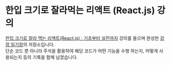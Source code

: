 # 한입 크기로 잘라먹는 리액트 (React.js) 강의

[한입 크기로 잘라 먹는 리액트(React.js) : 기초부터 실전까지](https://inf.run/2XT4) 강의를 들으며 완성한 [감정 일기장](https://udemy-project-938.web.app/)의 저장소입니다.
<br>
단순 코드 뿐 아니라 주석을 활용하여 해당 코드가 어떤 기능을 수행 하는지, 어떻게 사용되는지 등의 기록을 함께 남겼습니다.
